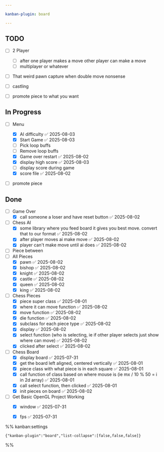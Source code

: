 ```yaml
---

kanban-plugin: board

---
```


## TODO

- [ ] 2 Player
	- [ ] after one player makes a move other player can make a move
	- [ ] multiplayer or whatever
- [ ] That weird pawn capture when double move nonsense
- [ ] castling
- [ ] promote piece to what you want


## In Progress

- [ ] Menu
	- [x] AI difficulty ✅ 2025-08-03
	- [x] Start Game ✅ 2025-08-03
	- [ ] Pick loop buffs
	- [ ] Remove loop buffs
	- [x] Game over restart ✅ 2025-08-02
	- [x] display high score ✅ 2025-08-03
	- [ ] display score during game
	- [x] score file ✅ 2025-08-02
- [ ] promote piece


## Done

- [ ] Game Over
	- [x] call someone a loser and have reset button ✅ 2025-08-02
- [ ] Chess AI
	- [x] some library where you feed board it gives you best move. convert that to our format ✅ 2025-08-02
	- [x] after player moves ai make move ✅ 2025-08-02
	- [x] player can't make move until ai does ✅ 2025-08-02
- [ ] Piece between
- [ ] All Pieces
	- [x] pawn ✅ 2025-08-02
	- [x] bishop ✅ 2025-08-02
	- [x] knight ✅ 2025-08-02
	- [x] castle ✅ 2025-08-02
	- [x] queen ✅ 2025-08-02
	- [x] king ✅ 2025-08-02
- [ ] Chess Pieces
	- [x] piece super class ✅ 2025-08-01
	- [x] where it can move function ✅ 2025-08-02
	- [x] move function ✅ 2025-08-02
	- [x] die function ✅ 2025-08-02
	- [x] subclass for each piece type ✅ 2025-08-02
	- [x] display ✅ 2025-08-02
	- [x] select function (who is selecting, ie if other player selects just show where can move) ✅ 2025-08-02
	- [x] clicked after select ✅ 2025-08-02
- [ ] Chess Board
	- [x] display board ✅ 2025-07-31
	- [x] get the board left aligned, centered vertically ✅ 2025-08-01
	- [x] piece class with what piece is in each square ✅ 2025-08-01
	- [x] call function of class based on where mouse is (ie mx / 10 % 50 = i in 2d array) ✅ 2025-08-01
	- [x] call select function, then clicked ✅ 2025-08-01
	- [x] init pieces on board ✅ 2025-08-02
- [ ] Get Basic OpenGL Project Working
	- [x] window ✅ 2025-07-31
	- [x] fps ✅ 2025-07-31




%% kanban:settings
```
{"kanban-plugin":"board","list-collapse":[false,false,false]}
```
%%